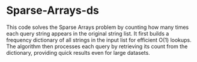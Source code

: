 # Sparse-Arrays-ds
This code solves the Sparse Arrays problem by counting how many times each query string appears in the original string list. It first builds a frequency dictionary of all strings in the input list for efficient O(1) lookups. The algorithm then processes each query by retrieving its count from the dictionary, providing quick results even for large datasets.
